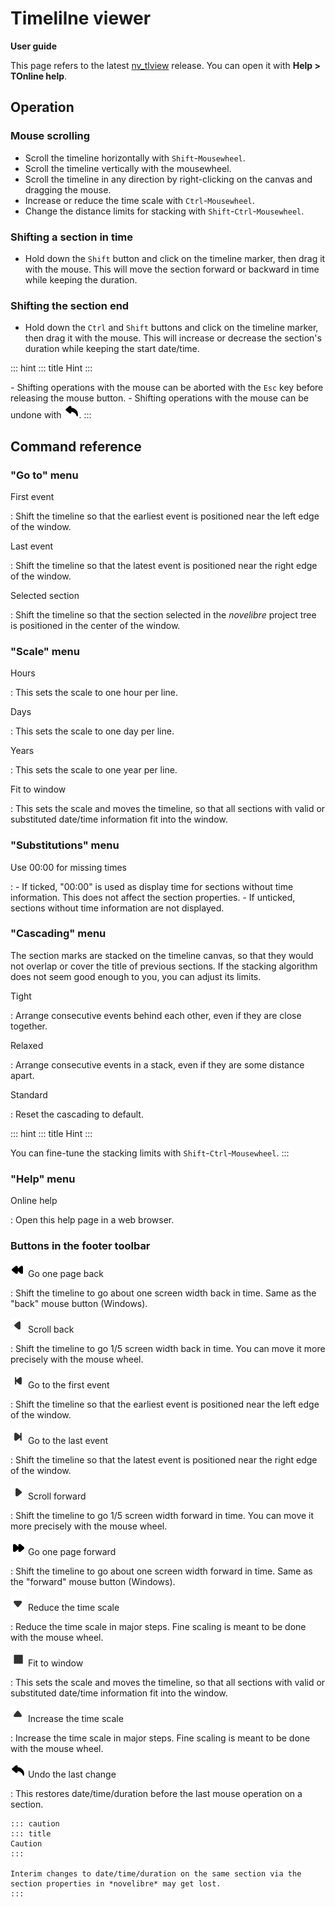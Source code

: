 
# Timelilne viewer

**User guide**

This page refers to the latest
[nv_tlview](https://github.com/peter88213/timeline-view-tk/) release. You can
open it with **Help \> TOnline help**.


## Operation


### Mouse scrolling

-   Scroll the timeline horizontally with `Shift`-`Mousewheel`.
-   Scroll the timeline vertically with the mousewheel.
-   Scroll the timeline in any direction by right-clicking on the canvas
    and dragging the mouse.
-   Increase or reduce the time scale with `Ctrl`-`Mousewheel`.
-   Change the distance limits for stacking with
    `Shift`-`Ctrl`-`Mousewheel`.


### Shifting a section in time

-   Hold down the `Shift` button and click on the timeline marker, then
    drag it with the mouse. This will move the section forward or
    backward in time while keeping the duration.

### Shifting the section end

-   Hold down the `Ctrl` and `Shift` buttons and click on the timeline
    marker, then drag it with the mouse. This will increase or decrease
    the section\'s duration while keeping the start date/time.

::: hint
::: title
Hint
:::

\- Shifting operations with the mouse can be aborted with the `Esc` key
before releasing the mouse button. - Shifting operations with the mouse
can be undone with ![undo](_images/undo.png).
:::

## Command reference

### \"Go to\" menu

First event

:   Shift the timeline so that the earliest event is positioned near the
    left edge of the window.

Last event

:   Shift the timeline so that the latest event is positioned near the
    right edge of the window.

Selected section

:   Shift the timeline so that the section selected in the *novelibre*
    project tree is positioned in the center of the window.

### \"Scale\" menu

Hours

:   This sets the scale to one hour per line.

Days

:   This sets the scale to one day per line.

Years

:   This sets the scale to one year per line.

Fit to window

:   This sets the scale and moves the timeline, so that all sections
    with valid or substituted date/time information fit into the window.

### \"Substitutions\" menu

Use 00:00 for missing times

:   -   If ticked, \"00:00\" is used as display time for sections
        without time information. This does not affect the section
        properties.
    -   If unticked, sections without time information are not
        displayed.

### \"Cascading\" menu

The section marks are stacked on the timeline canvas, so that they would
not overlap or cover the title of previous sections. If the stacking
algorithm does not seem good enough to you, you can adjust its limits.

Tight

:   Arrange consecutive events behind each other, even if they are close
    together.

Relaxed

:   Arrange consecutive events in a stack, even if they are some
    distance apart.

Standard

:   Reset the cascading to default.

::: hint
::: title
Hint
:::

You can fine-tune the stacking limits with `Shift`-`Ctrl`-`Mousewheel`.
:::

### \"Help\" menu

Online help

:   Open this help page in a web browser.

### Buttons in the footer toolbar

![rewindLeft](_images/rewindLeft.png) Go one page back

:   Shift the timeline to go about one screen width back in time. Same
    as the \"back\" mouse button (Windows).

![arrowLeft](_images/arrowLeft.png) Scroll back

:   Shift the timeline to go 1/5 screen width back in time. You can move
    it more precisely with the mouse wheel.

![goToFirst](_images/goToFirst.png) Go to the first event

:   Shift the timeline so that the earliest event is positioned near the
    left edge of the window.

![goToLast](_images/goToLast.png) Go to the last event

:   Shift the timeline so that the latest event is positioned near the
    right edge of the window.

![arrowRight](_images/arrowRight.png) Scroll forward

:   Shift the timeline to go 1/5 screen width forward in time. You can
    move it more precisely with the mouse wheel.

![rewindRight](_images/rewindRight.png) Go one page forward

:   Shift the timeline to go about one screen width forward in time.
    Same as the \"forward\" mouse button (Windows).

![arrowDown](_images/arrowDown.png) Reduce the time scale

:   Reduce the time scale in major steps. Fine scaling is meant to be
    done with the mouse wheel.

![fitToWindow](_images/fitToWindow.png) Fit to window

:   This sets the scale and moves the timeline, so that all sections
    with valid or substituted date/time information fit into the window.

![arrowUp](_images/arrowUp.png) Increase the time scale

:   Increase the time scale in major steps. Fine scaling is meant to be
    done with the mouse wheel.

![undo](_images/undo.png) Undo the last change

:   This restores date/time/duration before the last mouse operation on
    a section.

    ::: caution
    ::: title
    Caution
    :::

    Interim changes to date/time/duration on the same section via the
    section properties in *novelibre* may get lost.
    :::


